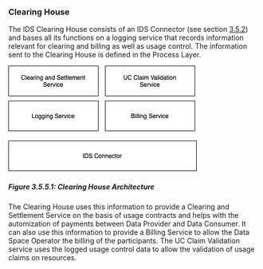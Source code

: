 ### Clearing House ###

The IDS Clearing House consists of an IDS Connector (see section [3.5.2](./3_5_2_IDS_Connector.md#ids-connector)) and bases all its functions on a logging service that records information relevant for clearing and billing as well as usage control. The information sent to the Clearing House is defined in the Process Layer.

![Clearing House Architecture](media/clearing_house_architecture.png)
##### Figure 3.5.5.1: Clearing House Architecture

The Clearing House uses this information to provide a Clearing and Settlement Service on the basis of usage contracts and helps with the automization of payments between Data Provider and Data Consumer. It can also use this information to provide a Billing Service to allow the Data Space Operator the billing of the participants. The UC Claim Validation service uses the logged usage control data to allow the validation of usage claims on resources.
